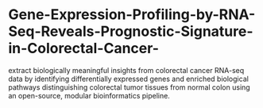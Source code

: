 # Gene-Expression-Profiling-by-RNA-Seq-Reveals-Prognostic-Signature-in-Colorectal-Cancer-
 extract biologically meaningful insights from colorectal cancer RNA-seq data by  identifying differentially expressed genes and enriched biological pathways distinguishing  colorectal tumor tissues from normal colon using an open-source, modular bioinformatics  pipeline. 
